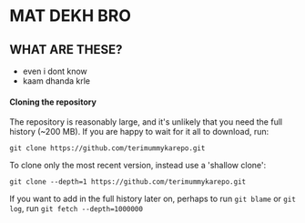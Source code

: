 # MAT DEKH BRO
## WHAT ARE THESE?
* even i dont know
* kaam dhanda krle
#### Cloning the repository

The repository is reasonably large, and it's unlikely that you need the full history (~200 MB). If you are happy to wait for it all to download, run:

```
git clone https://github.com/terimummykarepo.git
```

To clone only the most recent version, instead use a 'shallow clone':

```
git clone --depth=1 https://github.com/terimummykarepo.git
```

If you want to add in the full history later on, perhaps to run `git blame` or `git log`, run `git fetch --depth=1000000` 
